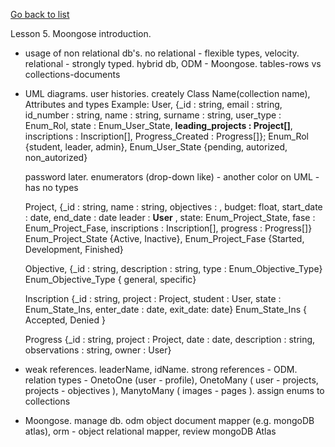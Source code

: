 
[Go back to list](../)

Lesson 5. Moongose introduction.

 - usage of non relational db's. no relational - flexible types, velocity. relational - strongly typed.
   hybrid db, ODM - Moongose. tables-rows vs collections-documents
 - UML diagrams. user histories. creately
    Class Name(collection name), Attributes and types
    Example: User, {_id : string, email : string, id_number : string, name : string, surname : string,
                    user_type : Enum_Rol, state : Enum_User_State, **leading_projects : Project[]**, 
                    inscriptions : Inscription[], Progress_Created : Progress[]}; 
                    Enum_Rol {student, leader, admin}, Enum_User_State {pending, autorized, non_autorized}

    password later. enumerators (drop-down like) - another color on UML - has no types

    Project, {_id : string, name : string, objectives : , budget: float, start_date : date, end_date : date
                leader : **User** , state: Enum_Project_State, fase : Enum_Project_Fase, inscriptions : 
                Inscription[], progress : Progress[]}
                Enum_Project_State {Active, Inactive}, Enum_Project_Fase {Started, Development, Finished}

    Objective, {_id : string, description : string, type : Enum_Objective_Type}
                Enum_Objective_Type { general, specific}

    Inscription {_id : string, project : Project, student : User, state : Enum_State_Ins, enter_date : date, exit_date: date}
                Enum_State_Ins { Accepted, Denied } 

    Progress {_id : string, project : Project, date : date, description : string, observations : string, owner : User} 
 - weak references. leaderName, idName. strong references - ODM. relation types - OnetoOne (user - profile),
   OnetoMany ( user - projects, projects - objectives ), ManytoMany ( images - pages ). assign enums to collections

 - Moongose. manage db. odm object document mapper (e.g. mongoDB atlas), orm - object relational mapper, review mongoDB
   Atlas
